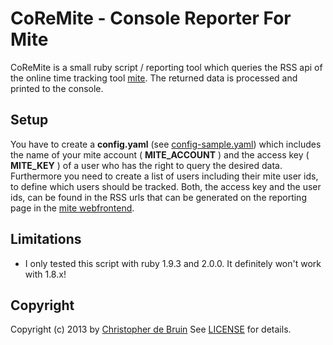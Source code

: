 # CoReMite - Console Reporter For Mite

CoReMite is a small ruby script / reporting tool which queries the RSS api of the online time tracking tool [mite](http://mite.yo.lk). The returned data is processed and printed to the console.

## Setup

You have to create a **config.yaml** (see [config-sample.yaml](./config-sample.yaml)) which includes the name of your mite account ( **MITE_ACCOUNT** ) and the access key ( **MITE_KEY** ) of a user who has the right to query the desired data. Furthermore you need to create a list of users including their mite user ids, to define which users should be tracked. Both, the access key and the user ids, can be found in the RSS urls that can be generated on the reporting page in the [mite webfrontend](https://yourmiteaccount.mite.yo.lk/reports/time_entries).

## Limitations

* I only tested this script with ruby 1.9.3 and 2.0.0. It definitely won't work with 1.8.x!

## Copyright

Copyright (c) 2013 by [Christopher de Bruin](https://github.com/chrisdb)
See [LICENSE](./LICENSE) for details.